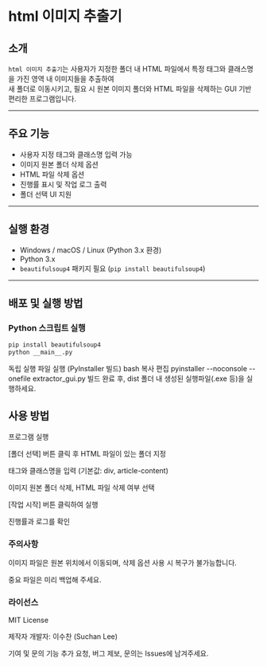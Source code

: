 # html 이미지 추출기

## 소개

`html 이미지 추출기`는 사용자가 지정한 폴더 내 HTML 파일에서 특정 태그와 클래스명을 가진 영역 내 이미지들을 추출하여  
새 폴더로 이동시키고, 필요 시 원본 이미지 폴더와 HTML 파일을 삭제하는 GUI 기반 편리한 프로그램입니다.

---

## 주요 기능

- 사용자 지정 태그와 클래스명 입력 가능
- 이미지 원본 폴더 삭제 옵션
- HTML 파일 삭제 옵션
- 진행률 표시 및 작업 로그 출력
- 폴더 선택 UI 지원

---

## 실행 환경

- Windows / macOS / Linux (Python 3.x 환경)
- Python 3.x
- `beautifulsoup4` 패키지 필요 (`pip install beautifulsoup4`)

---

## 배포 및 실행 방법

### Python 스크립트 실행

```bash
pip install beautifulsoup4
python __main__.py
```

독립 실행 파일 실행 (PyInstaller 빌드)
bash
복사
편집
pyinstaller --noconsole --onefile extractor_gui.py
빌드 완료 후, dist 폴더 내 생성된 실행파일(.exe 등)을 실행하세요.

## 사용 방법

프로그램 실행

[폴더 선택] 버튼 클릭 후 HTML 파일이 있는 폴더 지정

태그와 클래스명을 입력 (기본값: div, article-content)

이미지 원본 폴더 삭제, HTML 파일 삭제 여부 선택

[작업 시작] 버튼 클릭하여 실행

진행률과 로그를 확인

### 주의사항

이미지 파일은 원본 위치에서 이동되며, 삭제 옵션 사용 시 복구가 불가능합니다.

중요 파일은 미리 백업해 주세요.

### 라이선스

MIT License

제작자
개발자: 이수찬 (Suchan Lee)

기여 및 문의
기능 추가 요청, 버그 제보, 문의는 Issues에 남겨주세요.